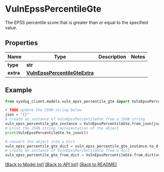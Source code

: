 # VulnEpssPercentileGte

The EPSS percentile score that is greater than or equal to the specified value.

## Properties

Name | Type | Description | Notes
------------ | ------------- | ------------- | -------------
**type** | **str** |  | 
**extra** | [**VulnEpssPercentileGteExtra**](VulnEpssPercentileGteExtra.md) |  | 

## Example

```python
from sysdig_client.models.vuln_epss_percentile_gte import VulnEpssPercentileGte

# TODO update the JSON string below
json = "{}"
# create an instance of VulnEpssPercentileGte from a JSON string
vuln_epss_percentile_gte_instance = VulnEpssPercentileGte.from_json(json)
# print the JSON string representation of the object
print(VulnEpssPercentileGte.to_json())

# convert the object into a dict
vuln_epss_percentile_gte_dict = vuln_epss_percentile_gte_instance.to_dict()
# create an instance of VulnEpssPercentileGte from a dict
vuln_epss_percentile_gte_from_dict = VulnEpssPercentileGte.from_dict(vuln_epss_percentile_gte_dict)
```
[[Back to Model list]](../README.md#documentation-for-models) [[Back to API list]](../README.md#documentation-for-api-endpoints) [[Back to README]](../README.md)


